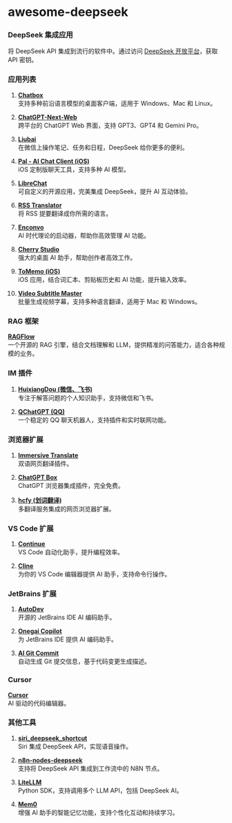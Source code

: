 # awesome-deepseek
### DeepSeek 集成应用

将 DeepSeek API 集成到流行的软件中。通过访问 [DeepSeek 开放平台](https://platform.deepseek.com/)，获取 API 密钥。

### 应用列表

1. **[Chatbox](https://github.com/deepseek-ai/awesome-deepseek-integration/blob/main/docs/chatbox/README.md)**  
   支持多种前沿语言模型的桌面客户端，适用于 Windows、Mac 和 Linux。

2. **[ChatGPT-Next-Web](https://github.com/deepseek-ai/awesome-deepseek-integration/blob/main/docs/chatgpt_next_web/README.md)**  
   跨平台的 ChatGPT Web 界面，支持 GPT3、GPT4 和 Gemini Pro。

3. **[Liubai](https://github.com/deepseek-ai/awesome-deepseek-integration/blob/main/docs/liubai/README.md)**  
   在微信上操作笔记、任务和日程，DeepSeek 给你更多的便利。

4. **[Pal - AI Chat Client (iOS)](https://github.com/deepseek-ai/awesome-deepseek-integration/blob/main/docs/pal/README.md)**  
   iOS 定制版聊天工具，支持多种 AI 模型。

5. **[LibreChat](https://www.librechat.ai/docs/configuration/librechat_yaml/ai_endpoints/deepseek)**  
   可自定义的开源应用，完美集成 DeepSeek，提升 AI 互动体验。

6. **[RSS Translator](https://github.com/deepseek-ai/awesome-deepseek-integration/blob/main/docs/rss_translator/README.md)**  
   将 RSS 提要翻译成你所需的语言。

7. **[Enconvo](https://github.com/deepseek-ai/awesome-deepseek-integration/blob/main/docs/enconvo/README.md)**  
   AI 时代理论的启动器，帮助你高效管理 AI 功能。

8. **[Cherry Studio](https://github.com/deepseek-ai/awesome-deepseek-integration/blob/main/docs/cherrystudio/README.md)**  
   强大的桌面 AI 助手，帮助创作者高效工作。

9. **[ToMemo (iOS)](https://github.com/deepseek-ai/awesome-deepseek-integration/blob/main/docs/tomemo/README.md)**  
   iOS 应用，结合词汇本、剪贴板历史和 AI 功能，提升输入效率。

10. **[Video Subtitle Master](https://github.com/buxuku/video-subtitle-master)**  
    批量生成视频字幕，支持多种语言翻译，适用于 Mac 和 Windows。

### RAG 框架

**[RAGFlow](https://github.com/deepseek-ai/awesome-deepseek-integration/blob/main/docs/ragflow/README.md)**  
一个开源的 RAG 引擎，结合文档理解和 LLM，提供精准的问答能力，适合各种规模的业务。

### IM 插件

1. **[HuixiangDou (微信、飞书)](https://github.com/deepseek-ai/awesome-deepseek-integration/blob/main/docs/huixiangdou/README_cn.md)**  
   专注于解答问题的个人知识助手，支持微信和飞书。

2. **[QChatGPT (QQ)](https://github.com/RockChinQ/QChatGPT)**  
   一个稳定的 QQ 聊天机器人，支持插件和实时联网功能。

### 浏览器扩展

1. **[Immersive Translate](https://github.com/deepseek-ai/awesome-deepseek-integration/blob/main/docs/immersive_translate/README.md)**  
   双语网页翻译插件。

2. **[ChatGPT Box](https://github.com/deepseek-ai/awesome-deepseek-integration/blob/main/docs/chatgpt_box/README.md)**  
   ChatGPT 浏览器集成插件，完全免费。

3. **[hcfy (划词翻译)](https://github.com/deepseek-ai/awesome-deepseek-integration/blob/main/docs/hcfy/README.md)**  
   多翻译服务集成的网页浏览器扩展。

### VS Code 扩展

1. **[Continue](https://github.com/deepseek-ai/awesome-deepseek-integration/blob/main/docs/continue/README.md)**  
   VS Code 自动化助手，提升编程效率。

2. **[Cline](https://github.com/deepseek-ai/awesome-deepseek-integration/blob/main/docs/cline/README.md)**  
   为你的 VS Code 编辑器提供 AI 助手，支持命令行操作。

### JetBrains 扩展

1. **[AutoDev](https://ide.unitmesh.cc/quick-start)**  
   开源的 JetBrains IDE AI 编码助手。

2. **[Onegai Copilot](https://plugins.jetbrains.com/plugin/21410-onegai-copilot)**  
   为 JetBrains IDE 提供 AI 编码助手。

3. **[AI Git Commit](https://plugins.jetbrains.com/plugin/24851-ai-git-commit)**  
   自动生成 Git 提交信息，基于代码变更生成描述。

### Cursor

**[Cursor](https://www.cursor.com/)**  
AI 驱动的代码编辑器。

### 其他工具

1. **[siri_deepseek_shortcut](https://github.com/deepseek-ai/awesome-deepseek-integration/tree/main/docs/siri_deepseek_shortcut)**  
   Siri 集成 DeepSeek API，实现语音操作。

2. **[n8n-nodes-deepseek](https://github.com/rubickecho/n8n-deepseek)**  
   支持将 DeepSeek API 集成到工作流中的 N8N 节点。

3. **[LiteLLM](https://github.com/BerriAI/litellm)**  
   Python SDK，支持调用多个 LLM API，包括 DeepSeek AI。

4. **[Mem0](https://github.com/mem0ai/mem0)**  
   增强 AI 助手的智能记忆功能，支持个性化互动和持续学习。

